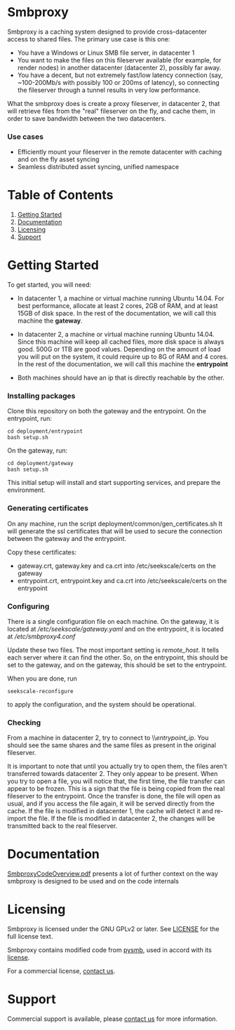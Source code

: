 Smbproxy
========

Smbproxy is a caching system designed to provide cross-datacenter access to shared files. The primary use case is this one:

  * You have a Windows or Linux SMB file server, in datacenter 1
  * You want to make the files on this fileserver available (for example, for render nodes) in another datacenter (datacenter 2), possibly far away.
  * You have a decent, but not extremely fast/low latency connection (say, ~100-200Mb/s with possibly 100 or 200ms of latency), so connecting the fileserver through a tunnel results in very low performance.

What the smbproxy does is create a proxy fileserver, in datacenter 2, that will retrieve files from the "real" fileserver on the fly, and cache them, in order to save bandwidth between the two datacenters.


### Use cases

  * Efficiently mount your fileserver in the remote datacenter with caching and on the fly asset syncing
  * Seamless distributed asset syncing, unified namespace


Table of Contents
=================

1. [Getting Started](#getting-started)
2. [Documentation](#documentation)
3. [Licensing](#licensing)
4. [Support](#support)



Getting Started
===============

To get started, you will need:

  * In datacenter 1, a machine or virtual machine running Ubuntu 14.04. For best performance, allocate at least 2 cores, 2GB of RAM, and at least 15GB of disk space. In the rest of the documentation, we will call this machine the **gateway**.

  * In datacenter 2, a machine or virtual machine running Ubuntu 14.04. Since this machine will keep all cached files, more disk space is always good. 500G or 1TB are good values. Depending on the amount of load you will put on the system, it could require up to 8G of RAM and 4 cores. In the rest of the documentation, we will call this machine the **entrypoint**

  * Both machines should have an ip that is directly reachable by the other.


### Installing packages

Clone this repository on both the gateway and the entrypoint.
On the entrypoint, run:

```
cd deployment/entrypoint
bash setup.sh
```

On the gateway, run:

```
cd deployment/gateway
bash setup.sh
```

This initial setup will install and start supporting services, and prepare the environment.


### Generating certificates

On any machine, run the script deployment/common/gen_certificates.sh
It will generate the ssl certificates that will be used to secure the connection between the gateway and the entrypoint.

Copy these certificates:

 * gateway.crt, gateway.key and ca.crt into /etc/seekscale/certs on the gateway
 * entrypoint.crt, entrypoint.key and ca.crt into /etc/seekscale/certs on the entrypoint

### Configuring

There is a single configuration file on each machine. On the gateway, it is located at */etc/seekscale/gateway.yaml* and on the entrypoint, it is located at */etc/smbproxy4.conf*

Update these two files. The most important setting is *remote_host*. It tells each server where it can find the other. So, on the entrypoint, this should be set to the gateway, and on the gateway, this should be set to the entrypoint.

When you are done, run

```
seekscale-reconfigure
```

to apply the configuration, and the system should be operational.


### Checking

From a machine in datacenter 2, try to connect to \\\\*entrypoint_ip*. You should see the same shares and the same files as present in the original fileserver.

It is important to note that until you actually try to open them, the files aren't transferred towards datacenter 2. They only appear to be present.
When you try to open a file, you will notice that, the first time, the file transfer can appear to be frozen. This is a sign that the file is being copied from the real fileserver to the entrypoint.
Once the transfer is done, the file will open as usual, and if you access the file again, it will be served directly from the cache. If the file is modified in datacenter 1, the cache will detect it and re-import the file.
If the file is modified in datacenter 2, the changes will be transmitted back to the real fileserver.


Documentation
=============

[SmbproxyCodeOverview.pdf](https://github.com/Seekscale/smbproxy/blob/master/doc/SmbproxyCodeOverview.pdf) presents a lot of further context on the way smbproxy is designed to be used and on the code internals


Licensing
=========
Smbproxy is licensed under the GNU GPLv2 or later. See [LICENSE](https://github.com/seekscale/smbproxy/blob/master/LICENSE) for the full license text.

Smbproxy contains modified code from [pysmb](https://github.com/miketeo/pysmb), used in accord with its [license](https://github.com/miketeo/pysmb/blob/master/LICENSE).

For a commercial license, [contact us](mailto:fruty@seekscale.com).


Support
=======
Commercial support is available, please [contact us](mailto:fruty@seekscale.com) for more information.


